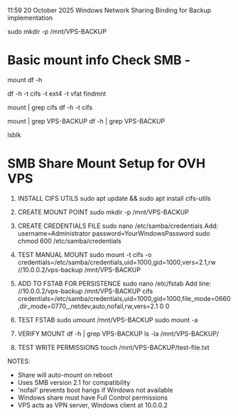 11:59 20 October 2025
Windows Network Sharing Binding for Backup implementation 

sudo mkdir -p /mnt/VPS-BACKUP

# Basic mount info   Check SMB - 

mount
df -h

df -h -t cifs -t ext4 -t vfat
findmnt

mount | grep cifs
df -h -t cifs

mount | grep VPS-BACKUP
df -h | grep VPS-BACKUP

lsblk

SMB Share Mount Setup for OVH VPS
==================================

1. INSTALL CIFS UTILS
   sudo apt update && sudo apt install cifs-utils

2. CREATE MOUNT POINT
   sudo mkdir -p /mnt/VPS-BACKUP

3. CREATE CREDENTIALS FILE
   sudo nano /etc/samba/credentials
   Add:
   username=Administrator
   password=YourWindowsPassword
   sudo chmod 600 /etc/samba/credentials

4. TEST MANUAL MOUNT
   sudo mount -t cifs -o credentials=/etc/samba/credentials,uid=1000,gid=1000,vers=2.1,rw //10.0.0.2/vps-backup /mnt/VPS-BACKUP

5. ADD TO FSTAB FOR PERSISTENCE
   sudo nano /etc/fstab
   Add line:
   //10.0.0.2/vps-backup /mnt/VPS-BACKUP cifs credentials=/etc/samba/credentials,uid=1000,gid=1000,file_mode=0660,dir_mode=0770,_netdev,auto,nofail,rw,vers=2.1 0 0

6. TEST FSTAB
   sudo umount /mnt/VPS-BACKUP
   sudo mount -a

7. VERIFY MOUNT
   df -h | grep VPS-BACKUP
   ls -la /mnt/VPS-BACKUP/

8. TEST WRITE PERMISSIONS
   touch /mnt/VPS-BACKUP/test-file.txt

NOTES:
- Share will auto-mount on reboot
- Uses SMB version 2.1 for compatibility
- 'nofail' prevents boot hangs if Windows not available
- Windows share must have Full Control permissions
- VPS acts as VPN server, Windows client at 10.0.0.2
